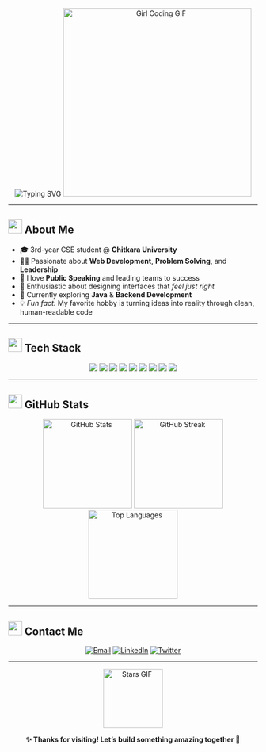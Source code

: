 <!-- Profile README for Tanya | Modern, Animated, Professional -->

<div align="center">

<!-- Animated Typing SVG Header -->
<img src="https://readme-typing-svg.demolab.com?font=Fira+Code&size=36&duration=2500&pause=1000&color=F36E2C&center=true&vCenter=true&width=650&lines=Hi+there%2C+I'm+Tanya!+%F0%9F%91%8B;Welcome+to+my+GitHub+portfolio!" alt="Typing SVG" />

<!-- Girl Coding GIF -->
<img src="https://media.giphy.com/media/L1R1tvI9svkIWwpVYr/giphy.gif" width="380" alt="Girl Coding GIF" />

</div>

---

## <img src="https://img.icons8.com/fluency/48/000000/about.png" width="28"/> About Me  

- 🎓 3rd-year CSE student @ **Chitkara University**  
- 👩‍💻 Passionate about **Web Development**, **Problem Solving**, and **Leadership**  
- 🎤 I love **Public Speaking** and leading teams to success  
- 🎨 Enthusiastic about designing interfaces that *feel just right*  
- 🌱 Currently exploring **Java** & **Backend Development**  
- 💡 *Fun fact:* My favorite hobby is turning ideas into reality through clean, human-readable code  

---

## <img src="https://cdn.jsdelivr.net/gh/devicons/devicon/icons/github/github-original.svg" width="28"/> Tech Stack  

<div align="center">

<!-- Languages -->
<img src="https://img.shields.io/badge/C++-00599C?style=for-the-badge&logo=c%2b%2b&logoColor=white"/>
<img src="https://img.shields.io/badge/Java-ED8B00?style=for-the-badge&logo=java&logoColor=white"/>
<img src="https://img.shields.io/badge/HTML5-E34F26?style=for-the-badge&logo=html5&logoColor=white"/>
<img src="https://img.shields.io/badge/CSS3-1572B6?style=for-the-badge&logo=css3&logoColor=white"/>
<img src="https://img.shields.io/badge/JavaScript-F7DF1E?style=for-the-badge&logo=javascript&logoColor=black"/>
  
<!-- MERN Stack -->
<img src="https://img.shields.io/badge/MongoDB-47A248?style=for-the-badge&logo=mongodb&logoColor=white"/>
<img src="https://img.shields.io/badge/Express.js-000000?style=for-the-badge&logo=express&logoColor=white"/>
<img src="https://img.shields.io/badge/React-61DAFB?style=for-the-badge&logo=react&logoColor=black"/>
<img src="https://img.shields.io/badge/Node.js-339933?style=for-the-badge&logo=node.js&logoColor=white"/>

</div>

---

## <img src="https://img.icons8.com/stickers/100/000000/github.png" width="28"/> GitHub Stats  

<div align="center">

<!-- Stats Card -->
<img src="https://github-readme-stats.vercel.app/api?username=tanya-pvt2005&show_icons=true&theme=radical&hide_border=true" alt="GitHub Stats" height="180"/>

<!-- Streak Stats -->
<img src="https://streak-stats.demolab.com?user=tanya-pvt2005&theme=radical&hide_border=true&date_format=j%20M%5B%20Y%5D" alt="GitHub Streak" height="180"/>

<!-- Languages Card -->
<img src="https://github-readme-stats.vercel.app/api/top-langs/?username=tanya-pvt2005&layout=compact&theme=radical&hide_border=true" alt="Top Languages" height="180"/>

</div>

---

## <img src="https://img.icons8.com/color/48/000000/communication.png" width="28"/> Contact Me  

<div align="center">

[![Email](https://img.shields.io/badge/Email-tanya.pvt2005%40gmail.com-D14836?style=for-the-badge&logo=gmail&logoColor=white)](mailto:tanya.pvt2005@gmail.com)
[![LinkedIn](https://img.shields.io/badge/LinkedIn-Tanya-blue?style=for-the-badge&logo=linkedin&logoColor=white)]()
[![Twitter](https://img.shields.io/badge/Twitter-@tanya_pvt2005-1da1f2?style=for-the-badge&logo=twitter&logoColor=white)]()
<!-- If you have a portfolio, add link here -->
<!-- [![Portfolio](https://img.shields.io/badge/Portfolio-Visit-green?style=for-the-badge&logo=firefox&logoColor=white)]() -->

</div>

---

<div align="center">

<!-- Stars Animation -->
<img src="https://media.giphy.com/media/Ll22OhMLAlVDb8UQWe/giphy.gif" width="120" alt="Stars GIF" />

**✨ Thanks for visiting! Let’s build something amazing together 🚀**

</div>
